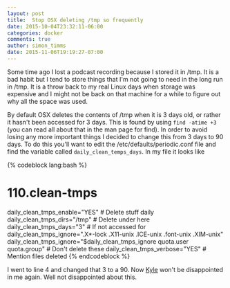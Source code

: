 ```yaml
---
layout: post
title:  Stop OSX deleting /tmp so frequently
date: 2015-10-04T23:32:11-06:00
categories: docker
comments: true
author: simon_timms
date: 2015-11-06T19:19:27-07:00
---
```


Some time ago I lost a podcast recording because I stored it in /tmp. It is a bad habit but I tend to store things that I'm not going to need in the long run in /tmp. It is a throw back to my real Linux days when storage was expensive and I might not be back on that machine for a while to figure out why all the space was used. 

By default OSX deletes the contents of /tmp when it is 3 days old, or rather it hasn't been accessed for 3 days. This is found by using `find -atime +3` (you can read all about that in the man page for find). In order to avoid losing any more important things I decided to change this from 3 days to 90 days. To do this you'll want to edit the /etc/defaults/periodic.conf file and find the variable called `daily_clean_temps_days`. In my file it looks like

{% codeblock lang:bash %}
# 110.clean-tmps
daily_clean_tmps_enable="YES"                           # Delete stuff daily
daily_clean_tmps_dirs="/tmp"                            # Delete under here
daily_clean_tmps_days="3"                              # If not accessed for
daily_clean_tmps_ignore=".X*-lock .X11-unix .ICE-unix .font-unix .XIM-unix"
daily_clean_tmps_ignore="$daily_clean_tmps_ignore quota.user quota.group"
                                                        # Don't delete these
daily_clean_tmps_verbose="YES"                          # Mention files deleted
{% endcodeblock %}

I went to line 4 and changed that 3 to a 90. Now <a href="http://www.westerndevs.com/bios/kyle_baley/">Kyle</a> won't be disappointed in me again. Well not disappointed about this. 